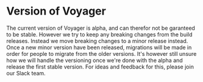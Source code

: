 # Version of Voyager

The current version of Voyager is alpha, and can therefor not be garanteed to be stable.
However we try to keep any breaking changes from the build releases.
Instead we move breaking changes to a minor release instead.
Once a new minor version have been released, migrations will be made in order for people to migrate from the older versions.
It's however still unsure how we will handle the versioning once we're done with the alpha and release the first stable version.
For ideas and feedback for this, please join our Slack team.
